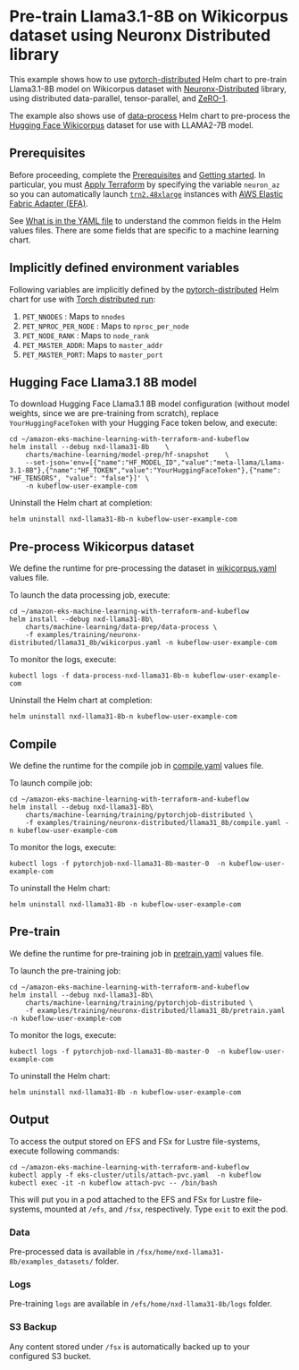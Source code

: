 # Pre-train Llama3.1-8B on Wikicorpus dataset using Neuronx Distributed library

This example shows how to use [pytorch-distributed](../../../charts/machine-learning/training/pytorchjob-elastic/Chart.yaml) Helm chart to pre-train Llama3.1-8B model on Wikicorpus dataset with [Neuronx-Distributed](https://github.com/aws-neuron/neuronx-distributed/tree/main) library, using distributed data-parallel, tensor-parallel, and [ZeRO-1](https://pytorch.org/tutorials/recipes/zero_redundancy_optimizer.html). 

The example also shows use of [data-process](../../../charts/machine-learning/data-prep/data-process/Chart.yaml) Helm chart to pre-process the [Hugging Face Wikicorpus](https://huggingface.co/datasets/wikicorpus) dataset for use with LLAMA2-7B model.

## Prerequisites

Before proceeding, complete the [Prerequisites](../../../../README.md#prerequisites) and [Getting started](../../../../README.md#getting-started). In particular, you must [Apply Terraform](../../../../README.md#apply-terraform) by specifying the variable `neuron_az` so you can automatically launch [`trn2.48xlarge`](https://aws.amazon.com/ec2/instance-types/trn1/) instances with [AWS Elastic Fabric Adapter (EFA)](https://aws.amazon.com/hpc/efa/).

See [What is in the YAML file](../../../../README.md#yaml-recipes) to understand the common fields in the Helm values files. There are some fields that are specific to a machine learning chart.


## Implicitly defined environment variables

Following variables are implicitly defined by the [pytorch-distributed](../../../charts/machine-learning/training/pytorchjob-distributed/Chart.yaml) Helm chart for use with [Torch distributed run](https://github.com/pytorch/pytorch/blob/main/torch/distributed/run.py):

1. `PET_NNODES` : Maps to `nnodes`
2. `PET_NPROC_PER_NODE` : Maps to `nproc_per_node` 
3. `PET_NODE_RANK` : Maps to `node_rank` 
4. `PET_MASTER_ADDR`: Maps to `master_addr` 
5. `PET_MASTER_PORT`: Maps to `master_port`


## Hugging Face Llama3.1 8B model

To download Hugging Face Llama3.1 8B model configuration (without model weights, since we are pre-training from scratch), replace `YourHuggingFaceToken` with your Hugging Face token below, and execute:

    cd ~/amazon-eks-machine-learning-with-terraform-and-kubeflow
    helm install --debug nxd-llama31-8b    \
        charts/machine-learning/model-prep/hf-snapshot    \
        --set-json='env=[{"name":"HF_MODEL_ID","value":"meta-llama/Llama-3.1-8B"},{"name":"HF_TOKEN","value":"YourHuggingFaceToken"},{"name": "HF_TENSORS", "value": "false"}]' \
        -n kubeflow-user-example-com


Uninstall the Helm chart at completion:

    helm uninstall nxd-llama31-8b-n kubeflow-user-example-com

## Pre-process Wikicorpus dataset

We define the runtime for pre-processing the dataset in [wikicorpus.yaml](./wikicorpus.yaml) values file. 

To launch the data processing job, execute:

    cd ~/amazon-eks-machine-learning-with-terraform-and-kubeflow
    helm install --debug nxd-llama31-8b\
        charts/machine-learning/data-prep/data-process \
        -f examples/training/neuronx-distributed/llama31_8b/wikicorpus.yaml -n kubeflow-user-example-com

To monitor the logs, execute:

    kubectl logs -f data-process-nxd-llama31-8b-n kubeflow-user-example-com

Uninstall the Helm chart at completion:

    helm uninstall nxd-llama31-8b-n kubeflow-user-example-com

## Compile

We define the runtime for the compile job in [compile.yaml](./compile.yaml) values file. 

To launch compile job:

    cd ~/amazon-eks-machine-learning-with-terraform-and-kubeflow
    helm install --debug nxd-llama31-8b\
        charts/machine-learning/training/pytorchjob-distributed \
        -f examples/training/neuronx-distributed/llama31_8b/compile.yaml -n kubeflow-user-example-com

To monitor the logs, execute:

    kubectl logs -f pytorchjob-nxd-llama31-8b-master-0  -n kubeflow-user-example-com

To uninstall the Helm chart:

    helm uninstall nxd-llama31-8b -n kubeflow-user-example-com

## Pre-train

We define the runtime for pre-training job in [pretrain.yaml](./pretrain.yaml) values file. 

To launch the pre-training job:

    cd ~/amazon-eks-machine-learning-with-terraform-and-kubeflow
    helm install --debug nxd-llama31-8b\
        charts/machine-learning/training/pytorchjob-distributed \
        -f examples/training/neuronx-distributed/llama31_8b/pretrain.yaml -n kubeflow-user-example-com

To monitor the logs, execute:

    kubectl logs -f pytorchjob-nxd-llama31-8b-master-0  -n kubeflow-user-example-com

To uninstall the Helm chart:

    helm uninstall nxd-llama31-8b -n kubeflow-user-example-com

## Output

To access the output stored on EFS and FSx for Lustre file-systems, execute following commands:

    cd ~/amazon-eks-machine-learning-with-terraform-and-kubeflow
    kubectl apply -f eks-cluster/utils/attach-pvc.yaml  -n kubeflow
    kubectl exec -it -n kubeflow attach-pvc -- /bin/bash


This will put you in a pod attached to the  EFS and FSx for Lustre file-systems, mounted at `/efs`, and `/fsx`, respectively. Type `exit` to exit the pod.

### Data

Pre-processed data is available in `/fsx/home/nxd-llama31-8b/examples_datasets/` folder.

### Logs

Pre-training `logs` are available in `/efs/home/nxd-llama31-8b/logs` folder. 

### S3 Backup

Any content stored under `/fsx` is automatically backed up to your configured S3 bucket.
